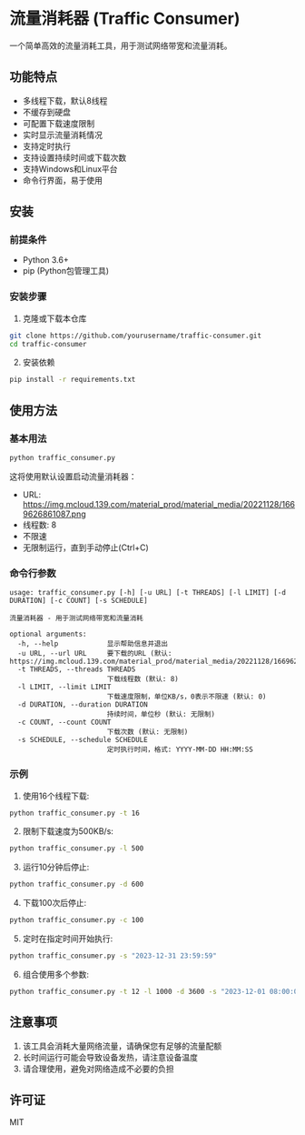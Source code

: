 # 流量消耗器 (Traffic Consumer)

一个简单高效的流量消耗工具，用于测试网络带宽和流量消耗。

## 功能特点

- 多线程下载，默认8线程
- 不缓存到硬盘
- 可配置下载速度限制
- 实时显示流量消耗情况
- 支持定时执行
- 支持设置持续时间或下载次数
- 支持Windows和Linux平台
- 命令行界面，易于使用

## 安装

### 前提条件

- Python 3.6+
- pip (Python包管理工具)

### 安装步骤

1. 克隆或下载本仓库

```bash
git clone https://github.com/yourusername/traffic-consumer.git
cd traffic-consumer
```

2. 安装依赖

```bash
pip install -r requirements.txt
```

## 使用方法

### 基本用法

```bash
python traffic_consumer.py
```

这将使用默认设置启动流量消耗器：
- URL: https://img.mcloud.139.com/material_prod/material_media/20221128/1669626861087.png
- 线程数: 8
- 不限速
- 无限制运行，直到手动停止(Ctrl+C)

### 命令行参数

```
usage: traffic_consumer.py [-h] [-u URL] [-t THREADS] [-l LIMIT] [-d DURATION] [-c COUNT] [-s SCHEDULE]

流量消耗器 - 用于测试网络带宽和流量消耗

optional arguments:
  -h, --help            显示帮助信息并退出
  -u URL, --url URL     要下载的URL (默认: https://img.mcloud.139.com/material_prod/material_media/20221128/1669626861087.png)
  -t THREADS, --threads THREADS
                        下载线程数 (默认: 8)
  -l LIMIT, --limit LIMIT
                        下载速度限制，单位KB/s，0表示不限速 (默认: 0)
  -d DURATION, --duration DURATION
                        持续时间，单位秒 (默认: 无限制)
  -c COUNT, --count COUNT
                        下载次数 (默认: 无限制)
  -s SCHEDULE, --schedule SCHEDULE
                        定时执行时间，格式: YYYY-MM-DD HH:MM:SS
```

### 示例

1. 使用16个线程下载:

```bash
python traffic_consumer.py -t 16
```

2. 限制下载速度为500KB/s:

```bash
python traffic_consumer.py -l 500
```

3. 运行10分钟后停止:

```bash
python traffic_consumer.py -d 600
```

4. 下载100次后停止:

```bash
python traffic_consumer.py -c 100
```

5. 定时在指定时间开始执行:

```bash
python traffic_consumer.py -s "2023-12-31 23:59:59"
```

6. 组合使用多个参数:

```bash
python traffic_consumer.py -t 12 -l 1000 -d 3600 -s "2023-12-01 08:00:00"
```

## 注意事项

1. 该工具会消耗大量网络流量，请确保您有足够的流量配额
2. 长时间运行可能会导致设备发热，请注意设备温度
3. 请合理使用，避免对网络造成不必要的负担

## 许可证

MIT 